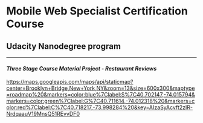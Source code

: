 # Mobile Web Specialist Certification Course
## Udacity Nanodegree program
---
#### _Three Stage Course Material Project - Restaurant Reviews_
https://maps.googleapis.com/maps/api/staticmap?center=Brooklyn+Bridge,New+York,NY&zoom=13&size=600x300&maptype=roadmap%20&markers=color:blue%7Clabel:S%7C40.702147,-74.015794&markers=color:green%7Clabel:G%7C40.711614,-74.012318%20&markers=color:red%7Clabel:C%7C40.718217,-73.998284%20&key=AIzaSyAcvft2zIR-NrdqaauV19MnsQ51REvvDF0